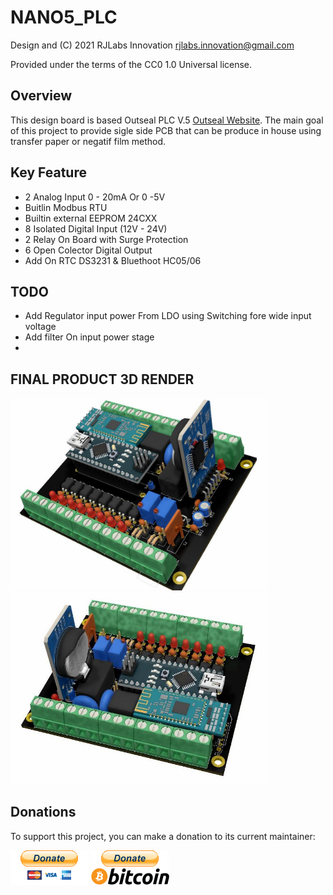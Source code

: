 NANO5_PLC
===========
  Design and (C) 2021 RJLabs Innovation <rjlabs.innovation@gmail.com> 
  
  Provided under the terms of the CC0 1.0 Universal license.

Overview
--------
  This design board is based Outseal PLC V.5 [Outseal Website](http://www.outseal.com/web/produk). The main goal of this project to provide sigle side PCB that can be produce in house using transfer paper or negatif film method.

Key Feature
-------- 
* 2 Analog Input 0 - 20mA Or 0 -5V
* Buitlin Modbus RTU
* Builtin external EEPROM 24CXX
* 8 Isolated Digital Input (12V - 24V)
* 2 Relay On Board with Surge Protection
* 6 Open Colector Digital Output
* Add On RTC DS3231 & Bluethoot HC05/06 


TODO
--------
* Add Regulator input power From LDO using Switching fore wide input voltage
* Add filter On input power stage
*

FINAL PRODUCT 3D RENDER
--------

<img src="./doc/Images/FINAL_NANO5_PLC3.jpg" width="410"/> <img src="./doc/Images/FINAL_NANO5_PLC4.jpg" width="410"/> 

Donations
--------
To support this project, you can make a donation to its current maintainer:

[![paypal](./doc/Images/paypal_btn_donateCC_LG_1.gif)](https://paypal.me/auto70)
[![bitcoin-black](./doc/Images/bitcoin-donate-black.png)](https:bitcoin-address.txt)

